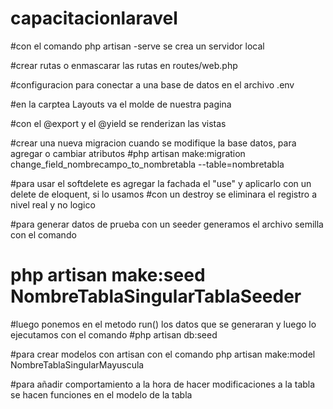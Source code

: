  # capacitacionlaravel

#con el comando php artisan -serve se crea un servidor local

#crear rutas o enmascarar las rutas en routes/web.php

#configuracion para conectar a una base de datos en el archivo .env

#en la carptea Layouts va el molde de nuestra pagina

#con el @export y el @yield se renderizan las vistas

#crear una nueva migracion cuando se modifique la base datos, para agregar o cambiar atributos
#php artisan make:migration change_field_nombrecampo_to_nombretabla --table=nombretabla

#para usar el softdelete es agregar la fachada el "use" y aplicarlo con un delete de eloquent, si lo usamos
#con un destroy se eliminara el registro a nivel real y no logico

#para generar datos de prueba con un seeder generamos el archivo semilla con el comando
# php artisan make:seed NombreTablaSingularTablaSeeder

#luego ponemos en el metodo run() los datos que se generaran y luego lo ejecutamos con el comando
#php artisan db:seed

#para crear modelos con artisan con el comando php artisan make:model NombreTablaSingularMayuscula

#para añadir comportamiento a la hora de hacer modificaciones a la tabla se hacen funciones en el modelo de la tabla
